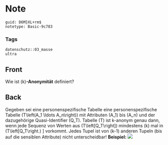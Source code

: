 # Note
```
guid: D6M}XL+rm$
notetype: Basic-9c783
```

### Tags
```
datenschutz::03_masse
ultra
```

## Front
Wie ist \(k\)<b>-Anonymität</b> definiert?

## Back
Gegeben sei eine personenspezifische Tabelle eine
personenspezifische Tabelle \(T\left(A_1 \ldots A_n\right)\) mit
Attributen \(A_1\) bis \(A_n\) und der dazugehörige
Quasi-Identifier \(Q_T\). Tabelle \(T\) ist k-anonym genau dann,
wenn jede Sequenz von Werten aus \(T\left[Q_T\right]\) mindestens
\(k\) mal in \(T\left[Q_T\right.\) ] vorkommt. Jedes Tupel ist von
\(k-1\) anderen Tupeln (bis auf die sensiblen Attribute) nicht
unterscheidbar! <b>Beispiel:</b> <img src="paste-b17c0021bb139023d0870aa3a348855c86e4c424.jpg">
